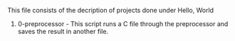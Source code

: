 This file consists of the decription of projects done under Hello, World
1. 0-preprocessor - This script runs a C file through the preprocessor and saves the result in another file.
